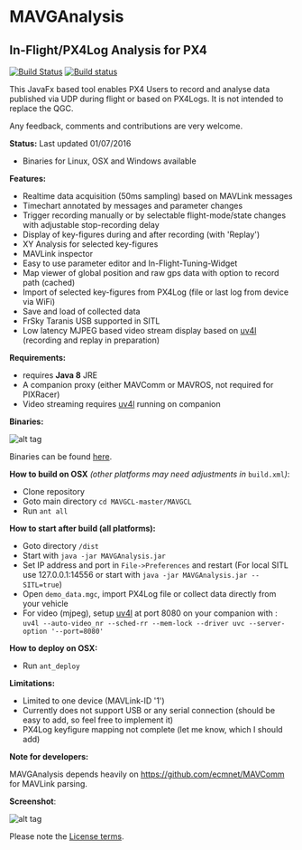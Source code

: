# MAVGAnalysis

## In-Flight/PX4Log Analysis for PX4

[![Build Status](https://travis-ci.org/ecmnet/MAVGCL.svg?branch=master)](https://travis-ci.org/ecmnet/MAVGCL) [![Build status](https://ci.appveyor.com/api/projects/status/jqo0dnkcksaj6b3s?svg=true)](https://ci.appveyor.com/project/ecmnet/mavgcl)



This JavaFx based tool enables PX4 Users to record and analyse data published via UDP during flight or based on PX4Logs. It is not intended to replace the QGC. 

Any feedback, comments and contributions are very welcome.

**Status:** Last updated 01/07/2016 

- Binaries for Linux, OSX and Windows available 

**Features:**

- Realtime data acquisition (50ms sampling) based on MAVLink messages
- Timechart annotated by messages and parameter changes
- Trigger recording manually or by selectable flight-mode/state changes with adjustable stop-recording delay
- Display of  key-figures during and after recording (with 'Replay')
- XY Analysis for selected key-figures
- MAVLink inspector
- Easy to use parameter editor and In-Flight-Tuning-Widget
- Map viewer of global position and raw gps data with option to record path (cached)
- Import of selected key-figures from PX4Log (file or last log from device via WiFi)
- Save and load of collected data 
- FrSky Taranis USB supported in SITL
- Low latency MJPEG based video stream display based on [uv4l](http://www.linux-projects.org/modules/sections/index.php?op=viewarticle&artid=14)  (recording and replay in preparation)

**Requirements:**

- requires **Java 8** JRE
- A companion proxy (either MAVComm or MAVROS, not required for PIXRacer)
- Video streaming requires  [uv4l](http://www.linux-projects.org/modules/sections/index.php?op=viewarticle&artid=14) running on companion 

**Binaries:**

![alt tag](https://img.shields.io/github/release/ecmnet/MAVGCL.svg)

Binaries can be found [here](https://github.com/ecmnet/MAVGCL/releases).

**How to build on OSX** *(other platforms may need adjustments in* `build.xml`*)*:

- Clone repository
- Goto main directory  `cd MAVGCL-master/MAVGCL`
- Run `ant all`

**How to start after build  (all platforms):**

- Goto directory `/dist`
- Start with `java -jar MAVGAnalysis.jar`
- Set IP address and port in `File->Preferences` and restart (For local SITL use 127.0.0.1:14556 or start with `java -jar MAVGAnalysis.jar --SITL=true`)
- Open `demo_data.mgc`, import PX4Log file or collect data directly from your vehicle
- For video (mjpeg), setup  [uv4l](http://www.linux-projects.org/modules/sections/index.php?op=viewarticle&artid=14) at port 8080 on your companion with :
  ​
  `uv4l --auto-video_nr --sched-rr --mem-lock --driver uvc --server-option '--port=8080'`

**How to deploy on OSX:**

- Run `ant_deploy`


**Limitations:**

- Limited to one device (MAVLink-ID '1')
- Currently does not support USB or any serial connection (should be easy to add, so feel free to implement it)
- PX4Log keyfigure mapping not complete (let me know, which I should add)


**Note for developers:**

MAVGAnalysis depends heavily on https://github.com/ecmnet/MAVComm for MAVLink parsing.
​

**Screenshot**:

![alt tag](https://raw.github.com/ecmnet/MAVGCL/master/MAVGCL/screenshot7.png)



Please note the [License terms](https://github.com/ecmnet/MAVGCL/blob/master/MAVGCL/LICENSE.md).

